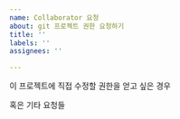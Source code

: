 ```yaml
---
name: Collaborator 요청
about: git 프로젝트 권한 요청하기
title: ''
labels: ''
assignees: ''

---
```


이 프로젝트에 직접 수정할 권한을 얻고 싶은 경우

혹은 기타 요청들
